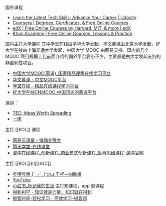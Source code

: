 国外课程
- [Learn the Latest Tech Skills; Advance Your Career | Udacity](https://www.udacity.com/)
- [Coursera | Degrees, Certificates, & Free Online Courses](https://www.coursera.org/)
- [edX | Free Online Courses by Harvard, MIT, & more | edX](https://www.edx.org/)
- [Khan Academy | Free Online Courses, Lessons & Practice](https://www.khanacademy.org/)

国内主打大学课程
其中学堂在线由清华大学发起，华文慕课由北京大学发起，好大学在线由上海交通大学发起，中国大学 MOOC 由网易支持。国内的几个 MOOC 项目规模上比前面介绍的国外平台要小不少，主要都是由大学发起支持的非盈利性项目。
- [中国大学MOOC(慕课)_国家精品课程在线学习平台](https://www.icourse163.org/)
- [华文慕课 - 中文MOOC平台](http://www.chinesemooc.org/)
- [学堂在线 - 精品在线课程学习平台](https://www.xuetangx.com/)
- [好大学在线CNMOOC_中国顶尖的慕课平台](https://www.cnmooc.org/home/index.mooc)

演讲：
- [TED: Ideas Worth Spreading](https://www.ted.com/)
- [一席](https://yixi.tv/#/home)

主打 [[KOL]] 课程
- [网易云课堂 - 悄悄变强大](https://study.163.com/)
- [腾讯学堂-在线课堂](https://daxuepc.com/)
- [混沌在线课程_创新课程_商业模式创新课程_哲科思维课程-混沌官网](https://www.hundun.cn/)

主打 [[KOL]]和[[UGC]]
- [哔哩哔哩 (゜-゜)つロ 干杯~-bilibili](https://www.bilibili.com/)
- [YouTube](https://www.youtube.com/)
- [小红书_标记我的生活](https://www.xiaohongshu.com/)
主打短课程，app 型课程
- [得到APP - 知识就是力量，知识就在得到](https://www.dedao.cn/)
- [极客时间-轻松学习，高效学习-极客邦](https://time.geekbang.org/)
